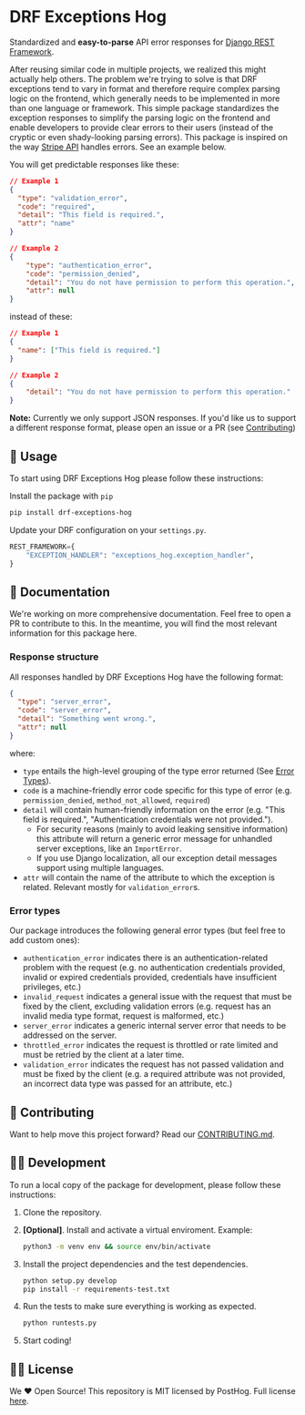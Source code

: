 # DRF Exceptions Hog

Standardized and **easy-to-parse** API error responses for [Django REST Framework][drf].

After reusing similar code in multiple projects, we realized this might actually help others. The problem we're trying to solve is that DRF exceptions tend to vary in format and therefore require complex parsing logic on the frontend, which generally needs to be implemented in more than one language or framework. This simple package standardizes the exception responses to simplify the parsing logic on the frontend and enable developers to provide clear errors to their users (instead of the cryptic or even shady-looking parsing errors). This package is inspired on the way [Stripe API](https://stripe.com/docs/api/errors) handles errors. See an example below.

You will get predictable responses like these:

```json
// Example 1
{
  "type": "validation_error",
  "code": "required",
  "detail": "This field is required.",
  "attr": "name"
}

// Example 2
{
    "type": "authentication_error",
    "code": "permission_denied",
    "detail": "You do not have permission to perform this operation.",
    "attr": null
}

```

instead of these:

```json
// Example 1
{
  "name": ["This field is required."]
}

// Example 2
{
    "detail": "You do not have permission to perform this operation."
}
```

**Note:** Currently we only support JSON responses. If you'd like us to support a different response format, please open an issue or a PR (see [Contributing](#-contributing))

## 🔌 Usage

To start using DRF Exceptions Hog please follow these instructions:

Install the package with `pip`

```bash
pip install drf-exceptions-hog
```

Update your DRF configuration on your `settings.py`.

```python
REST_FRAMEWORK={
    "EXCEPTION_HANDLER": "exceptions_hog.exception_handler",
}
```

## 📑 Documentation

We're working on more comprehensive documentation. Feel free to open a PR to contribute to this. In the meantime, you will find the most relevant information for this package here.

### Response structure

All responses handled by DRF Exceptions Hog have the following format:

```json
{
  "type": "server_error",
  "code": "server_error",
  "detail": "Something went wrong.",
  "attr": null
}
```

where:

- `type` entails the high-level grouping of the type error returned (See [Error Types](#error-types)).
- `code` is a machine-friendly error code specific for this type of error (e.g. `permission_denied`, `method_not_allowed`, `required`)
- `detail` will contain human-friendly information on the error (e.g. "This field is required.", "Authentication credentials were not provided.").
  - For security reasons (mainly to avoid leaking sensitive information) this attribute will return a generic error message for unhandled server exceptions, like an `ImportError`.
  - If you use Django localization, all our exception detail messages support using multiple languages.
- `attr` will contain the name of the attribute to which the exception is related. Relevant mostly for `validation_error`s.

### Error types

Our package introduces the following general error types (but feel free to add custom ones):

- `authentication_error` indicates there is an authentication-related problem with the request (e.g. no authentication credentials provided, invalid or expired credentials provided, credentials have insufficient privileges, etc.)
- `invalid_request` indicates a general issue with the request that must be fixed by the client, excluding validation errors (e.g. request has an invalid media type format, request is malformed, etc.)
- `server_error` indicates a generic internal server error that needs to be addressed on the server.
- `throttled_error` indicates the request is throttled or rate limited and must be retried by the client at a later time.
- `validation_error` indicates the request has not passed validation and must be fixed by the client (e.g. a required attribute was not provided, an incorrect data type was passed for an attribute, etc.)

## 🤝 Contributing

Want to help move this project forward? Read our [CONTRIBUTING.md](CONTRIBUTING.md).

## 👩‍💻 Development

To run a local copy of the package for development, please follow these instructions:

1. Clone the repository.
1. **[Optional]**. Install and activate a virtual enviroment. Example:

   ```bash
   python3 -m venv env && source env/bin/activate
   ```

1. Install the project dependencies and the test dependencies.

   ```bash
   python setup.py develop
   pip install -r requirements-test.txt
   ```

1. Run the tests to make sure everything is working as expected.

   ```bash
   python runtests.py
   ```

1. Start coding!

## 👨‍⚖️ License

We ♥ Open Source! This repository is MIT licensed by PostHog. Full license [here](LICENSE).

[drf]: https://github.com/encode/django-rest-framework
